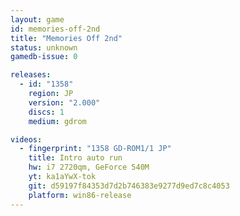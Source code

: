 ```yaml
---
layout: game
id: memories-off-2nd
title: "Memories Off 2nd"
status: unknown
gamedb-issue: 0

releases:
  - id: "1358"
    region: JP
    version: "2.000"
    discs: 1
    medium: gdrom

videos:
  - fingerprint: "1358 GD-ROM1/1 JP"
    title: Intro auto run
    hw: i7 2720qm, GeForce 540M
    yt: ka1aYwX-tok
    git: d59197f84353d7d2b746383e9277d9ed7c8c4053
    platform: win86-release
---
```

